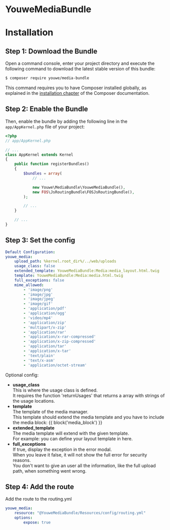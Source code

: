 
YouweMediaBundle
==================

Installation
============

Step 1: Download the Bundle
---------------------------

Open a command console, enter your project directory and execute the
following command to download the latest stable version of this bundle:

```bash
$ composer require youwe/media-bundle
```

This command requires you to have Composer installed globally, as explained
in the [installation chapter](https://getcomposer.org/doc/00-intro.md)
of the Composer documentation.

Step 2: Enable the Bundle
-------------------------

Then, enable the bundle by adding the following line in the `app/AppKernel.php`
file of your project:

```php
<?php
// app/AppKernel.php

// ...
class AppKernel extends Kernel
{
    public function registerBundles()
    {
        $bundles = array(
            // ...

            new Youwe\MediaBundle\YouweMediaBundle(),
            new FOS\JsRoutingBundle\FOSJsRoutingBundle(),
        );

        // ...
    }

    // ...
}
```

Step 3: Set the config
-------------------------

```yml
Default Configuration:
youwe_media:
    upload_path: %kernel.root_dir%/../web/uploads
    usage_class: false
    extended_template: YouweMediaBundle:Media:media_layout.html.twig
    template: YouweMediaBundle:Media:media.html.twig
    full_exceptions: false
    mime_allowed:
        - 'image/png'
        - 'image/jpg'
        - 'image/jpeg'
        - 'image/gif'
        - 'application/pdf'
        - 'application/ogg'
        - 'video/mp4'
        - 'application/zip'
        - 'multipart/x-zip'
        - 'application/rar'
        - 'application/x-rar-compressed'
        - 'application/x-zip-compressed'
        - 'application/tar'
        - 'application/x-tar'
        - 'text/plain'
        - 'text/x-asm'
        - 'application/octet-stream'
```
Optional config:

* <b>usage_class</b> <br>
  This is where the usage class is defined. <br>
  It requires the function 'returnUsages' that returns a array with strings of the usage locations.
* <b>template</b><br>
  The template of the media manager. <br>
  This template should extend the media template and you have to include the media block: {{ block('media_block') }}
* <b>extended_template</b><br>
  The media template will extend with the given template.<br>
  For example: you can define your layout template in here.
* <b>full_exceptions</b><br>
  If true, display the exception in the error modal.<br>
  When you leave it false, it will not show the full error for security reasons.<br>
  You don't want to give an user all the information, like the full upload path, when something went wrong.

Step 4: Add the route
-------------------------

Add the route to the routing.yml

```yml
youwe_media:
    resource: "@YouweMediaBundle/Resources/config/routing.yml"
    options:
        expose: true
```

